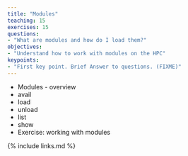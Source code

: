 ```yaml
---
title: "Modules"
teaching: 15
exercises: 15
questions:
- "What are modules and how do I load them?"
objectives:
- "Understand how to work with modules on the HPC"
keypoints:
- "First key point. Brief Answer to questions. (FIXME)"
---
```


* Modules - overview
* avail
* load
* unload 
* list
* show
* Exercise: working with modules

{% include links.md %}

